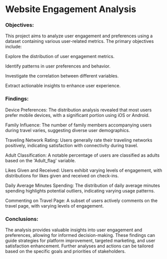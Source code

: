# Website Engagement Analysis
### Objectives:

This project aims to analyze user engagement and preferences using a dataset containing various user-related metrics. The primary objectives include:

Explore the distribution of user engagement metrics.

Identify patterns in user preferences and behavior.

Investigate the correlation between different variables.

Extract actionable insights to enhance user experience.

### Findings:

Device Preferences: The distribution analysis revealed that most users prefer mobile devices, with a significant portion using iOS or Android.

Family Influence: The number of family members accompanying users during travel varies, suggesting diverse user demographics.

Traveling Network Rating: Users generally rate their traveling networks positively, indicating satisfaction with connectivity during travel.

Adult Classification: A notable percentage of users are classified as adults based on the 'Adult_flag' variable.

Likes Given and Received: Users exhibit varying levels of engagement, with distributions for likes given and received on check-ins.

Daily Average Minutes Spending: The distribution of daily average minutes spending highlights potential outliers, indicating varying usage patterns.

Commenting on Travel Page: A subset of users actively comments on the travel page, with varying levels of engagement.

### Conclusions:
The analysis provides valuable insights into user engagement and preferences, allowing for informed decision-making. These findings can guide strategies for platform improvement, targeted marketing, and user satisfaction enhancement. Further analyses and actions can be tailored based on the specific goals and priorities of stakeholders.
